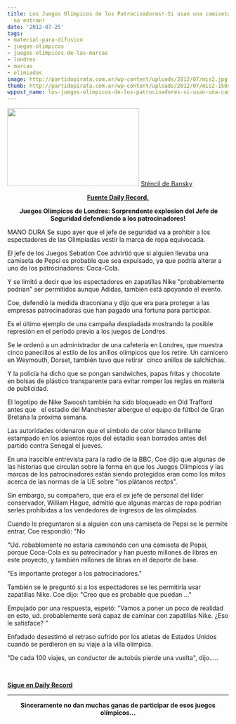 ```yaml
---
title: Los Juegos Olímpicos de los Patrocinadores!-Si usan una camiseta de Pepsi,
  no entran!
date: '2012-07-25'
tags:
- material-para-difusion
- juegos-olimpicos
- juegos-olimpicos-de-las-marcas
- londres
- marcas
- olimiadas
image: http://partidopirata.com.ar/wp-content/uploads/2012/07/mis2.jpg
thumb: http://partidopirata.com.ar/wp-content/uploads/2012/07/mis2-150x150.jpg
wppost_name: los-juegos-olimpicos-de-los-patrocinadores-si-usan-una-camiseta-de-pepsi-no-entran
---
```


<a href="http://partidopirata.com.ar/wp-content/uploads/2012/07/mis2.jpg"><img class="size-medium wp-image-5560" title="Misil Olimpico" src="http://partidopirata.com.ar/wp-content/uploads/2012/07/mis2-300x177.jpg" alt="" width="300" height="177" /></a> <a href="http://banksy.co.uk/menu.html" target="_blank">Sténcil de Bansky</a>

<p style="text-align: center;"><strong><a href="http://www.dailyrecord.co.uk/news/uk-world-news/2012/07/21/london-olympics-lord-coe-s-astonishing-sponsors-outburst-86908-23910798/" target="_blank">Fuente Daily Record.</a></strong></p>
<p style="text-align: center;"><strong> Juegos Olímpicos de Londres: Sorprendente explosion del Jefe de Seguridad defendiendo a los patrocinadores!</strong></p>
MANO DURA Se supo ayer que el jefe de seguridad va a prohibir a los espectadores de las Olimpíadas vestir la marca de ropa equivocada.

El jefe de los Juegos Sebation Coe advirtió que si alguien llevaba una camiseta de Pepsi es probable que sea expulsado, ya que podría alterar a uno de los patrocinadores: Coca-Cola.

Y se limitó a decir que los espectadores en zapatillas Nike "probablemente podrían" ser permitidos aunque Adidas, también está apoyando el evento.

Coe, defendió la medida draconiana y dijo que era para proteger a las empresas patrocinadoras que han pagado una fortuna para participar.

Es el último ejemplo de una campaña despiadada mostrando la posible represión en el período previo a los juegos de Londres.

Se le ordenó a un administrador de una cafetería en Londres, que muestra cinco panecillos al estilo de los anillos olímpicos que los retire. Un carnicero en Weymouth, Dorset, también tuvo que retirar  cinco anillos de salchichas.

Y la policía ha dicho que se pongan sandwiches, papas fritas y chocolate en bolsas de plástico transparente para evitar romper las reglas en materia de publicidad.

El logotipo de Nike Swoosh también ha sido bloqueado en Old Trafford antes que   el estadio del Manchester albergue el equipo de fútbol de Gran Bretaña la próxima semana.

Las autoridades ordenaron que el símbolo de color blanco brillante estampado en los asientos rojos del estadio sean borrados antes del partido contra Senegal el jueves.

En una irascible entrevista para la radio de la BBC, Coe dijo que algunas de las historias que circulan sobre la forma en que los Juegos Olímpicos y las marcas de los patrocinadores están siendo protegidos eran como los mitos acerca de las normas de la UE sobre "los plátanos rectps".

Sin embargo, su compañero, que era el ex jefe de personal del líder conservador, William Hague, admitió que algunas marcas de ropa podrían serles prohíbidas a los vendedores de ingresos de las olimpíadas.

Cuando le preguntaron si a alguien con una camiseta de Pepsi se le permite entrar, Coe respondió: "No

"Ud. robablemente no estaría caminando con una camiseta de Pepsi, porque Coca-Cola es su patrocinador y han puesto millones de libras en este proyecto, y también millones de libras en el deporte de base.

"Es importante proteger a los patrocinadores."

También se le preguntó si a los espectadores se les permitiría usar zapatillas Nike. Coe dijo: "Creo que es probable que puedan ..."

Empujado por una respuesta, espetó: "Vamos a poner un poco de realidad en esto, ud. probablemente será capaz de caminar con zapatillas Nike. ¿Eso le satisface? "

Enfadado desestimó el retraso sufrido por los atletas de Estados Unidos cuando se perdieron en su viaje a la villa olímpica.

"De cada 100 viajes, un conductor de autobús pierde una vuelta", dijo.....

&nbsp;

<strong><a href="http://www.dailyrecord.co.uk/news/uk-world-news/2012/07/21/london-olympics-lord-coe-s-astonishing-sponsors-outburst-86908-23910798/" target="_blank">Sigue en Daily Record</a>
</strong>

<hr />
<p style="text-align: center;"><strong>Sinceramente no dan muchas ganas de participar de esos juegos olímpicos...</strong></p>
